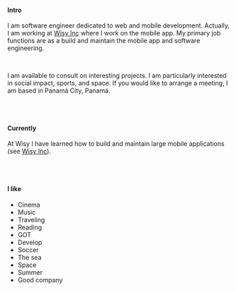
#### Intro

I am software engineer dedicated to web and mobile development. Actually, I am working at  [Wisy Inc](https://wisy.app) where I work on the mobile app. My primary job functions are as a build and maintain the mobile app and software engineering.

<br>

I am available to consult on interesting projects. I am particularly interested in social impact, sports, and space. If you would like to arrange a meeting, I am based in Panamá City, Panamá.

<br><br>

#### Currently
At Wisy I have learned how to build and maintain large mobile applications (see [Wisy Inc](https://wisy.app)).

<br><br>

#### I like

- Cinema
- Music
- Traveling
- Reading
- GOT
- Develop
- Soccer
- The sea
- Space
- Summer
- Good company
  
<!-- #### Travel / Geography

- I am from originally from Buffalo, New York. I have since lived in
Palo Alto, Mountain View, San Francisco, Seattle, and New York.

- I've been to ~ 50 countries, some of which I have forgotten, and many of which I would like to revisit.

- In 2016, I visited: Canada, Ethiopia, Austria, Germany, Belgium, Ireland, Northern Ireland, Italy, Romania, Sweden, Norway, Svalbard, Panama, Costa Rica, Uganda, Japan, and the UAE, mostly in that order.

- In 2017, I visited: Canada, Japan, Denmark, Germany, Sweden, Estonia, Russia, the Netherlands, Belgium, the U.K., Spain, Iceland, France, Switzerland, Ethiopia, and Luxembourg.

- In 2018, I visited: Canada, France, Italy, Israel, and the U.K.

- In 2019, I plan to visit: the U.K., France, Canada, Australia, Chile, Nepal, and Norway.

- I am an Oregon Trail II enthusiast. -->

<!-- #### Fun Facts

- I almost always have a sketchbook with me.
- I can't locate every country on a map.
- I operate a [small angel fund](http://skepticalinvestments.biz/) with terrible returns.
- I added this page because so many people complained that my site was just a resume. -->
<!-- 
#### I dream of
- always finding inspiration.
- enabling a brighter future.
- doing better.
- no one checking my commit history for early drafts of this file. -->
